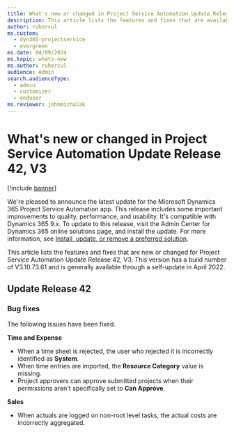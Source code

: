 ```yaml
---
title: What's new or changed in Project Service Automation Update Release 42, V3
description: This article lists the features and fixes that are available in Microsoft Dynamics 365 Project Service Automation Update Release 42, V3.
author: ruhercul
ms.custom: 
  - dyn365-projectservice
  - evergreen
ms.date: 04/09/2024
ms.topic: whats-new
ms.author: ruhercul
audience: Admin
search.audienceType: 
  - admin
  - customizer
  - enduser
ms.reviewer: johnmichalak
---
```


# What's new or changed in Project Service Automation Update Release 42, V3

[!include [banner](../includes/psa-now-project-operations.md)]

We're pleased to announce the latest update for the Microsoft Dynamics 365 Project Service Automation app. This release includes some important improvements to quality, performance, and usability. It's compatible with Dynamics 365 9.x. To update to this release, visit the Admin Center for Dynamics 365 online solutions page, and install the update. For more information, see [Install, update, or remove a preferred solution](/power-platform/admin/install-remove-preferred-solution).

This article lists the features and fixes that are new or changed for Project Service Automation Update Release 42, V3. This version has a build number of V3.10.73.61 and is generally available through a self-update in April 2022.

## Update Release 42

### Bug fixes

The following issues have been fixed.

**Time and Expense**

- When a time sheet is rejected, the user who rejected it is incorrectly identified as **System**.
- When time entries are imported, the **Resource Category** value is missing.
- Project approvers can approve submitted projects when their permissions aren't specifically set to **Can Approve**.

**Sales**

- When actuals are logged on non-root level tasks, the actual costs are incorrectly aggregated.
